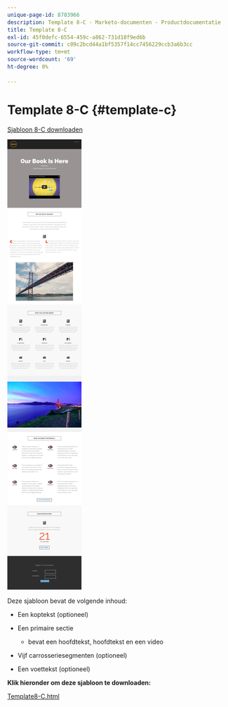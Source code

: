 ```yaml
---
unique-page-id: 8783966
description: Template 8-C - Marketo-documenten - Productdocumentatie
title: Template 8-C
exl-id: 45f0defc-6554-459c-a862-731d18f9ed6b
source-git-commit: c09c2bcd44a1bf5357f14cc7456229ccb3a6b3cc
workflow-type: tm+mt
source-wordcount: '69'
ht-degree: 0%

---
```


# Template 8-C {#template-c}

[Sjabloon 8-C downloaden](https://docs.marketo.com/download/attachments/8783966/template-8c.html?version=1&amp;modificationdate=1482175053000&amp;api=v2)

![](assets/image2015-7-29-14-3a12-3a24.png)

Deze sjabloon bevat de volgende inhoud:

* Een koptekst (optioneel)
* Een primaire sectie

   * bevat een hoofdtekst, hoofdtekst en een video

* Vijf carrosseriesegmenten (optioneel)
* Een voettekst (optioneel)

**Klik hieronder om deze sjabloon te downloaden:**

[Template8-C.html](https://docs.marketo.com/download/attachments/8783966/template-8c.html?version=1&amp;modificationdate=1482175053000&amp;api=v2)

